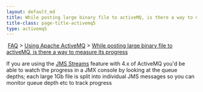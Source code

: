 ```yaml
---
layout: default_md
title: While posting large binary file to activeMQ, is there a way to measure its progress 
title-class: page-title-activemq5
type: activemq5
---
```


 [FAQ](faq) > [Using Apache ActiveMQ](using-apache-activemq) > [While posting large binary file to activeMQ, is there a way to measure its progress](while-posting-large-binary-file-to-activemq-is-there-a-way-to-measure-its-progress)


If you are using the [JMS Streams](jms-streams) feature with 4.x of ActiveMQ you'd be able to watch the progress in a JMX console by looking at the queue depths; each large 1Gb file is split into individual JMS messages so you can monitor queue depth etc to track progress


